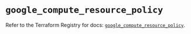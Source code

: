 # `google_compute_resource_policy`

Refer to the Terraform Registry for docs: [`google_compute_resource_policy`](https://registry.terraform.io/providers/hashicorp/google/6.22.0/docs/resources/compute_resource_policy).
